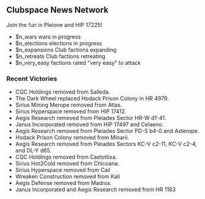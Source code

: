 
## Clubspace News Network

Join the fun in Pleione and HIP 17225!

* $n_wars wars in progress
* $n_elections elections in progress
* $n_expansions Club factions expanding
* $n_retreats Club factions retreating
* $n_very_easy factions rated "very easy" to attack

### Recent Victories

* CQC Holdings removed from Salleda.
* The Dark Wheel replaced Hodack Prison Colony in HR 4979.
* Sirius Mining Merope removed from Atlas.
* Sirius Hyperspace removed from HIP 17412.
* Aegis Research removed from Pleiades Sector HR-W d1-41.
* Janus Incorporated removed from HIP 17497 and Celaeno.
* Aegis Research removed from Pleiades Sector PD-S b4-0 and Asterope.
* Hodack Prison Colony removed from Minarii.
* Aegis Research removed from Pleiades Sectors KC-V c2-11, KC-V c2-4, and DL-Y d65.
* CQC Holdings removed from Caelottixa.
* Sirius Hot2Cold removed from Chicoana.
* Sirius Hyperspace removed from Cail
* Wreaken Construction removed from Kali
* Aegis Defense removed from Madrus
* Janus Incorporated and Aegis Research removed from HR 1183

